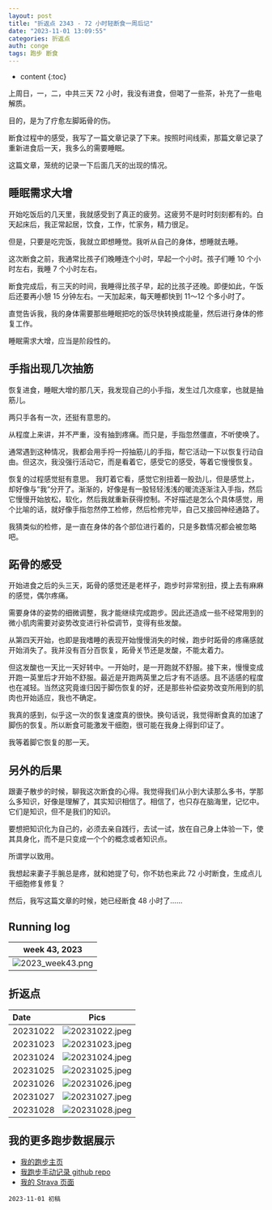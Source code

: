 ```yaml
---
layout: post
title: "折返点 2343 - 72 小时轻断食一周后记"
date: "2023-11-01 13:09:55"
categories: 折返点
auth: conge
tags: 跑步 断食
---
```

* content
{:toc}

上周日，一，二，中共三天 72 小时，我没有进食，但喝了一些茶，补充了一些电解质。

目的，是为了疗愈左脚跖骨的伤。

断食过程中的感受，我写了一篇文章记录了下来。按照时间线索，那篇文章记录了重新进食后一天，我多么的需要睡眠。

这篇文章，笼统的记录一下后面几天的出现的情况。




## 睡眠需求大增

开始吃饭后的几天里，我就感受到了真正的疲劳。这疲劳不是时时刻刻都有的。白天起床后，我正常起居，饮食，工作，忙家务，精力很足。

但是，只要是吃完饭，我就立即想睡觉。我听从自己的身体，想睡就去睡。

这次断食之前，我通常比孩子们晚睡连个小时，早起一个小时。孩子们睡 10 个小时左右，我睡 7 个小时左右。

断食完成后，有三天的时间，我睡得比孩子早，起的比孩子还晚。即便如此，午饭后还要再小憩 15 分钟左右。一天加起来，每天睡都快到 11～12 个多小时了。

直觉告诉我，我的身体需要那些睡眠把吃的饭尽快转换成能量，然后进行身体的修复工作。

睡眠需求大增，应当是阶段性的。

## 手指出现几次抽筋

恢复进食，睡眠大增的那几天，我发现自己的小手指，发生过几次痉挛，也就是抽筋儿。

两只手各有一次，还挺有意思的。

从程度上来讲，并不严重，没有抽到疼痛。而只是，手指忽然僵直，不听使唤了。

通常遇到这种情况，我都会用手捋一捋抽筋儿的手指，帮它活动一下以恢复行动自由。但这次，我没强行活动它，而是看着它，感受它的感受，等着它慢慢恢复。

恢复的过程感觉挺有意思。 我盯着它看，感觉它别扭着一股劲儿，但是感觉上，却好像与“我”分开了。渐渐的，好像是有一股轻轻浅浅的暖流逐渐注入手指，然后它慢慢开始放松，软化，然后我就重新获得控制。不好描述是怎么个具体感觉，用个比喻的话，就好像手指忽然停工检修，然后检修完毕，自己又接回神经通路了。

我猜类似的检修，是一直在身体的各个部位进行着的，只是多数情况都会被忽略吧。

## 跖骨的感受

开始进食之后的头三天，跖骨的感觉还是老样子，跑步时非常别扭，摸上去有麻麻的感觉，偶尔疼痛。

需要身体的姿势的细微调整，我才能继续完成跑步。因此还造成一些不经常用到的微小肌肉需要对姿势改变进行补偿调节，变得有些发酸。

从第四天开始，也即是我嗜睡的表现开始慢慢消失的时候，跑步时跖骨的疼痛感就开始消失了。我并没有百分百恢复，跖骨关节还是发酸，不能太着力。

但这发酸也一天比一天好转中。一开始时，是一开跑就不舒服。接下来，慢慢变成开跑一英里后才开始不舒服。最近是开跑两英里之后才有不适感。且不适感的程度也在减轻。当然这究竟谁归因于脚伤恢复的好，还是那些补偿姿势改变所用到的肌肉也开始适应，我也不确定。

我真的感到，似乎这一次的恢复速度真的很快。换句话说，我觉得断食真的加速了脚伤的恢复。所以断食可能激发干细胞，很可能在我身上得到印证了。

我等着脚它恢复的那一天。

## 另外的后果

跟妻子散步的时候，聊我这次断食的心得。我觉得我们从小到大读那么多书，学那么多知识，好像是理解了，其实知识相信了。相信了，也只存在脑海里，记忆中。它们是知识，但不是我们的知识。

要想把知识化为自己的，必须去亲自践行，去试一试，放在自己身上体验一下，使其具身化，而不是只变成一个个的概念或者知识点。

所谓学以致用。

我想起来妻子手腕总是疼，就和她提了句，你不妨也来此 72 小时断食，生成点儿干细胞修复修复？

然后，我写这篇文章的时候，她已经断食 48 小时了……


## Running log

| week 43, 2023 |
| :-----------: |
| ![2023_week43.png](https://s2.loli.net/2023/11/02/9vc7U1R5wpTLVma.png) |

## 折返点

| Date     | Pics  |
| :------- | :------------------------------------------------------------------: |
| 20231022 | ![20231022.jpeg](https://s2.loli.net/2023/11/02/Yj1T3LZrohX59ns.jpg) |
| 20231023 | ![20231023.jpeg](https://s2.loli.net/2023/11/02/l5GH3KrUhyO8zI9.jpg) |
| 20231024 | ![20231024.jpeg](https://s2.loli.net/2023/11/02/YsKWE9OzQdVukJ2.jpg) |
| 20231025 | ![20231025.jpeg](https://s2.loli.net/2023/11/02/NI9zRcODXVLuYU2.jpg) |
| 20231026 | ![20231026.jpeg](https://s2.loli.net/2023/11/02/W6bayl31IHjFDQP.jpg) |
| 20231027 | ![20231027.jpeg](https://s2.loli.net/2023/11/02/XGbMdEauBNA4OLS.jpg) |
| 20231028 | ![20231028.jpeg](https://s2.loli.net/2023/11/02/6tkUGJmiTOWvbju.jpg) |

## 我的更多跑步数据展示

* [我的跑步主页](https://conge.livingwithfcs.org/running_page/)
* [我跑步手动记录 github repo](https://github.com/conge/RunningStreak)
* [我的 Strava 页面](https://www.strava.com/athletes/57680242)

```
2023-11-01 初稿
```
